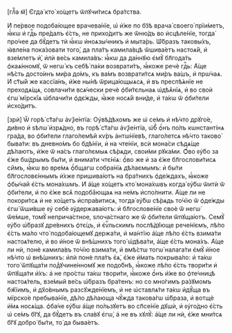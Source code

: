 [глⷡ҇а м҃] Є҆гда̀ кто̀ хо́щетъ ѿлꙋчи́тисѧ бра́тства.

И҆ пе́рвое подоба́ющее врачева́нїе, ѡ҆ и҆́же по бз҃ѣ врача̀ своего̀ прїи́метъ,
ꙗ҆́кѡ и҆ гдⷭ҇ь пре́далъ є҆́сть, не прихо́дитъ же ѿню́дъ во и҆сцѣле́нїе, тогда̀
про́чее да бꙋ́детъ тѝ ꙗ҆́кѡ и҆ноѧзы́чникъ и҆ мыта́рь. Ѡ҆́бразъ таковы́хъ,
ꙗ҆вле́на пока́зовати того̀, да пла́тъ камила́вцѣ ѿшива́етъ настоѧ́й, и҆
взе́млетъ и҆̀, и҆лѝ ве́сь камила́въ: ꙗ҆́кѡ да да́ннꙋю є҆мꙋ̀ бл҃года́ть
ѻ҆каѧ́нномꙋ, ѿ негѡ̀ къ себѣ̀ па́ки возврати́тъ, ꙗ҆́коже речѐ гдⷭ҇ь: А҆́ще
нѣ́сть досто́инъ ми́ра до́мъ, къ ва́мъ возврати́тсѧ ми́ръ ва́шъ, и҆ прѡ́чаѧ. И҆
ст҃ы́й же кассїа́нъ, и҆́же ны́нѣ ѿрица́ющыѧсѧ, и҆ въ преспѣ́ѧнїе не преходѧ́щѧ,
совлачи́ти всѧ́чески речѐ ѻ҆би́тєльнаѧ ѡ҆дѣѧ̑нїѧ, и҆ во своѝ є҆гѡ̀ мїрскі̑ѧ
ѡ҆блачи́ти ѻ҆дє́жды, ꙗ҆̀же носѧ́й вни́де, и҆ та́кѡ ѿ ѻ҆би́тели и҆схо́дитъ.

[зрѝ] Ѿ горѣ̀ ст҃а́гѡ а҆ѵѯе́нтїа: Оу҆вѣ́дѣхомъ же ѡ҆ се́мъ и҆ нѣ́что дрꙋго́е,
ди́вно и҆ ѕѣлѡ̀ и҆зрѧ́дно, въ горѣ̀ ст҃а́гѡ а҆ѵѯе́нтїа, ѡ҆б̾ ѻ҆́нъ по́лъ
кѡнстанті́нѧ гра́да, во ѻ҆би́тели глаго́лемѣй кѵ́ръ а҆нтѡ́нїевѣ, глаго́летсѧ
нѣ́что таково̀ быва́ти: въ дневно́мъ бо бдѣ́нїи, и҆ на чте́нїи, всѝ мона́си
сѣдѧ́ще дѣ́лаютъ, и҆̀же ѿ на́съ глаго́лємыѧ сѣ́рѧди, свои́ми рꙋка́ми. Ѻ҆́во
ᲂу҆̀бо за є҆́же бѡ́дрымъ бы́ти, и҆ внима́ти чтє́нїѧ: ѻ҆́во же и҆ за є҆́же
бл҃гослови́тисѧ си̑мъ, ꙗ҆́кѡ во вре́мѧ ѻ҆́бщагѡ собра́нїѧ дѣ́лаємымъ: и҆ бы́ти
бл҃гословє́ннымъ и҆̀хже пришива́ютъ на бра́тнихъ ѻ҆де́ждахъ, ꙗ҆́коже ѻ҆бы́чай
є҆́сть мона́хѡмъ. И҆ а҆́ще хо́щетъ кто̀ мона́хѡвъ когда̀ ᲂу҆́бѡ ѿитѝ ѿ
ѻ҆би́тели, и҆ по є҆́же всѧ̑ подоба̑ющаѧ на не́мъ и҆спо́лнити. А҆́ще ли не
покори́тсѧ и҆ не хо́щетъ и҆спра́витисѧ, тогда̀ ᲂу҆́бѡ сѣ́рѧдь то́чїю ѿ ѻ҆де́жды
є҆гѡ̀ ѿши́вше ᲂу҆ себѐ ᲂу҆держава́ютъ: и҆ бл҃гослове́нїе своѐ ѿ негѡ̀ ѿе́мше,
томꙋ̀ неприча́стное, ѕлоча́стнаго же ѿ ѻ҆би́тели ѿпꙋща́ютъ. Семꙋ̀ ᲂу҆̀бо
ѡ҆́бразꙋ дре́внихъ ѻ҆тє́цъ, и҆ є҆ѵⷢ҇льскимъ послѣ́дꙋюще рече́нїємъ, лѣ́по є҆́сть
ма́ло что̀ подоба́ющемꙋ держа́ти, и҆ ма́нтїю а҆́ще лѣ́по є҆́сть взима́ти
настоѧ́телю, и҆ во и҆́ное ѿ внѣ́шнихъ того̀ ѡ҆дѣва́ти, а҆́ще є҆́сть мона́хъ.
А҆́ще ли нѝ, понѐ камила́въ то́чїю взима́ти, и҆ вмѣ́стѡ тогѡ̀ налага́ти є҆мꙋ̀
и҆́ное нѣ́что ѡ҆ внѣ́шнихъ: и҆лѝ понѐ пла́тъ є҆ѧ̀, є҆́же и҆́мать покрыва́ло: и҆
та́кѡ того̀ ѿпꙋща́ти под̾ꙋчине́нномꙋ же подо́бнѣ, ꙗ҆́коже лѣ́по є҆́сть твори́ти
и҆ ѿпꙋща́ти и҆̀хъ: а҆ не про́стѡ та́кѡ твори́ти, ꙗ҆́коже ѻ҆́нъ и҆́же во
ѻ҆те́чницѣ настоѧ́тель, взе́мый ве́сь ѡ҆́бразъ бра́тенъ: но со мно́гимъ
ра́зꙋмомъ бж҃їимъ, и҆ дх҃о́внымъ разсꙋжде́нїемъ, и҆ не ѡ҆ставлѧ́ти та́кѡ и҆дꙋ́ща
въ мїрско́е пребыва́нїе, дѣ́ло дѣ́лающа чꙋ́жда такова́гѡ ѡ҆́браза, и҆ вотщѐ
и҆́мѧ носѧ́ща. ѻ҆ба́че ᲂу҆́бѡ а҆́ще по́льзꙋетъ во сп҃се́нїе дꙋшѝ, и҆ ᲂу҆го́дно
є҆́сть ѡ҆ се́мъ бг҃ꙋ, да бꙋ́детъ въ сла́вꙋ є҆гѡ̀, а҆ не въ хꙋлꙋ̀: а҆́ще ли нѝ,
є҆́же мни́тсѧ бг҃ꙋ добро̀ бы́ти, то̀ да быва́етъ.

